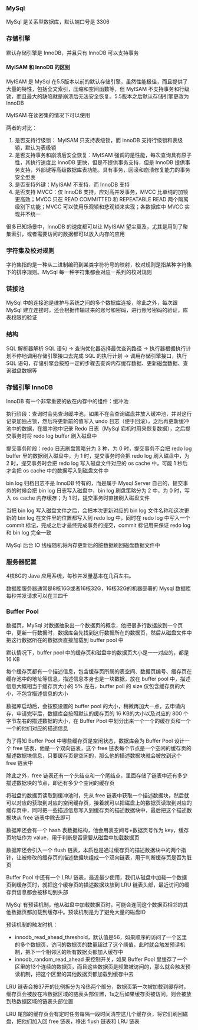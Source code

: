 ### MySql
MySql 是关系型数据库，默认端口号是 3306

### 存储引擎
默认存储引擎是 InnoDB，并且只有 InnoDB 可以支持事务

#### MyISAM 和 InnoDB 的区别
MyISAM 是 MySql 在5.5版本以前的默认存储引擎，虽然性能极佳，而且提供了大量的特性，包括全文索引，压缩和空间函数等，但 MyISAM 不支持事务和行级锁，而且最大的缺陷就是崩溃后无法安全恢复。5.5版本之后默认存储引擎更改为 InnoDB

MyISAM 在读密集的情况下可以使用

两者的对比：
1. 是否支持行级锁： MyISAM 只支持表级锁，而 InnoDB 支持行级锁和表级锁，默认为表级锁
2. 是否支持事务和崩溃后安全恢复：MyISAM 强调的是性能，每次查询具有原子性，其执行速度比 InnoDB 更快，但是不提供事务支持，但是 InnoDB 提供事务支持，外部键等高级数据库表功能。具有事务，回滚和崩溃修复能力的事务安全型表
3. 是否支持外键：MyISAM 不支持，而 InnoDB 支持
4. 是否支持 MVCC：仅 InnoDB 支持，应对高并发事务，MVCC 比单纯的加锁更高效；MVCC 只在 READ COMMITTED 和 REPEATABLE READ 两个隔离级别下功能；MVCC 可以使用乐观锁和悲观锁来实现；各数据库中 MVCC 实现并不统一
   
很多已知场景中，InnoDB 的速度都可以让 MyISAM 望尘莫及，尤其是用到了聚集索引，或者需要访问的数据都可以放入内存的应用

### 字符集及校对规则
字符集指的是一种从二进制编码到某类字符符号的映射，校对规则是指某种字符集下的排序规则。MySql 每一种字符集都会对应一系列的校对规则

### 链接池
MySql 中的连接池是维护与系统之间的多个数据库连接，除此之外，每次跟 MySql 建立连接时，还会根据传输过来的账号和密码，进行账号密码的验证，库表权限的验证

### 结构
SQL 解析器解析 SQL 语句 -> 查询优化器选择最优查询路径 -> 执行器根据执行计划不停地调用存储引擎接口去完成 SQL 的执行计划 -> 调用存储引擎接口，执行 SQL 语句，存储引擎会按照一定的步骤去查询内存缓存数据、更新磁盘数据、查询磁盘数据等

### 存储引擎 InnoDB
InnoDB 有一个非常重要的放在内存中的组件：缓冲池

执行阶段：查询时会先查询缓冲池，如果不在会查询磁盘并放入缓冲池，并对这行记录加独占锁，然后将更新前的值写入 undo 日志（便于回滚），之后再更新缓冲池中的数据，在缓冲池中记录 Redo 日志（MySql 宕机时用来恢复数据），之后提交事务时将 redo log buffer 刷入磁盘中

提交事务阶段：redo 日志刷盘策略分为 3 种，为 0 时，提交事务不会把 redo log  buffer 里的数据刷入磁盘中，为 1 时，提交事务时会把 redo log 刷入磁盘中，为 2 时，提交事务时会把 redo log 写入磁盘文件对应的 os cache 中，可能 1 秒后才会把 os cache 中的数据写入到磁盘文件中

bin log 归档日志不是 InnoDB 特有的，而是属于 Mysql Server 自己的，提交事务的时候会把 bin log 日志写入磁盘中，bin log 刷盘策略分为 2 中，为 0 时，写入 os cache 内存缓存；为 1 时，提交事务时直接刷入磁盘文件

当把 bin log 写入磁盘文件之后，会把本次更新对应的 bin log 文件名称和这次更新的 bin log 在文件里的位置都写入到 redo log 中，同时在 redo log 中写入一个 commit 标记，完成之后才最终完成事务的提交，commit 标记用来保证 redo log 和 bin log 完全一致

MySql 后台 IO 线程随机将内存更新后的脏数据刷回磁盘数据文件中

### 服务器配置
4核8G的 Java 应用系统，每秒并发量基本在几百左右。

数据库服务器通常是8核16G或者16核32G，16核32G的机器部署的 Mysql 数据库每秒并发请求可以在三四千

### Buffer Pool
数据页，MySql 对数据抽象出一个数据页的概念，他把很多行数据放到一个页中，更新一行数据时，数据库会先找到这行数据所在的数据页，然后从磁盘文件中把这行数据所在的数据页直接加载到 buffer pool 中

默认情况下，buffer pool 中的缓存页和磁盘中的数据页大小是一一对应的，都是16 KB

每个缓存页都有一个描述信息，包含缓存页所属的表空间、数据页编号、缓存页在缓存池中的地址等信息，描述信息本身也是一块数据，放在 buffer pool 中，描述信息大概相当于缓存页大小的 5% 左右，buffer poll 的 size 仅包含缓存页的大小，不包含描述信息的大小

数据库启动后，会按照设置的 buffer pool 的大小，稍微再加大一点，去申请内存，申请完毕后，数据库会按照默认的缓存页的 16 KB的大小以及对应的 800 个字节左右的描述数据的大小，在 Buffer Pool 中划分出来一个一个的缓存页和一个一个的他们对应的描述信息

为了得知 Buffer Pool 中哪些缓存页是空闲状态，数据库会为 Buffer Pool 设计一个 free 链表，他是一个双向链表，这个 free 链表每个节点是一个空闲的缓存页的描述数据块信息，只要缓存页是空闲的，那么他的描述数据块就会被放到这个 free 链表中

除此之外，free 链表还有一个头结点和一个尾结点，里面存储了链表中还有多少描述数据块的节点，即还有多少个空闲的缓存页

将磁盘的数据页读取到缓冲池时，先从 free 链表中获取一个描述数据块，然后就可以对应的获取到对应的空闲缓存页，接着就可以把磁盘上的数据页读取到对应的缓存页中，同时把一些描述信息写入到缓存页的描述数据块中，最后把这个描述数据块从 free 链表中除去即可

数据库还会有一个 hash 表数据结构，他会用表空间号+数据页号作为 key，缓存页地址作为 value，用于判断是否需要从磁盘中加载数据页

数据库还会引入一个 flush 链表，本质也是通过缓存页的描述数据块中的两个指针，让被修改的缓存页的描述数据块组成一个双向链表，用于判断缓存页是否为脏页

Buffer Pool 中还有一个 LRU 链表，最近最少使用，我们从磁盘中加载一个数据页到缓存页时，就把这个缓存页的描述数据块放到 LRU 链表头部，最近访问的缓存页信息都会被移动到头部

MySql 有预读机制，他从磁盘中加载数据页时，可能会连同这个数据页相邻的其他数据页都加载到缓存中。预读机制是为了避免大量的磁盘IO

预读机制的触发时机：
* innodb_read_ahead_threshold，默认值是56，如果顺序的访问了一个区里的多个数据页，访问的数据页的数量超过了这个阈值，此时就会触发预读机制，把下一个相邻区的所有数据页都加入缓存中
* innodb_random_read_ahead 来控制开关，如果 Buffer Pool 里缓存了一个区里的13个连续的数据页，而且这些数据页是频繁被访问的，那么就会触发预读机制，把这个区里的其他数据页都加载到缓存中去

LRU 链表会按37开的比例拆分为冷热两个部分，数据页第一次被加载到缓存时，缓存页会被放在冷数据区域的链表头部位置，1s之后如果缓存页被访问，则会被放到热数据区域的链表头部位置

LRU 尾部的缓存页会有定时任务每隔一段时间清空这几个缓存页，将它们刷回磁盘，把他们加入回 free 链表，移出 flush 链表和 LRU 链表
